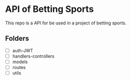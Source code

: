 # API of Betting Sports

This repo is a API for be used in a project of betting sports.

## Folders

- [ ] auth-JWT
- [ ] handlers-controllers
- [ ] models
- [ ] routes
- [ ] utils
